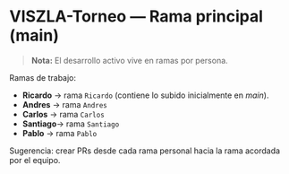 ﻿# VISZLA-Torneo — Rama principal (main)

> **Nota:** El desarrollo activo vive en ramas por persona.

Ramas de trabajo:
- **Ricardo** → rama `Ricardo` (contiene lo subido inicialmente en *main*).
- **Andres**  → rama `Andres`
- **Carlos**  → rama `Carlos`
- **Santiago**→ rama `Santiago`
- **Pablo**   → rama `Pablo`

Sugerencia: crear PRs desde cada rama personal hacia la rama acordada por el equipo.
